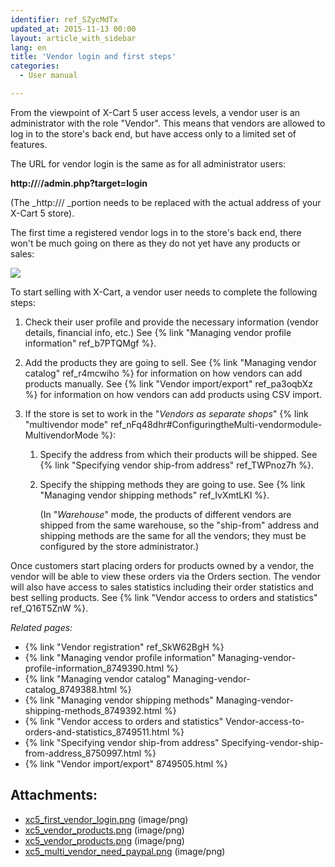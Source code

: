 ```yaml
---
identifier: ref_SZycMdTx
updated_at: 2015-11-13 00:00
layout: article_with_sidebar
lang: en
title: 'Vendor login and first steps'
categories:
  - User manual

---
```



From the viewpoint of X-Cart 5 user access levels, a vendor user is an administrator with the role "Vendor". This means that vendors are allowed to log in to the store's back end, but have access only to a limited set of features.

The URL for vendor login is the same as for all administrator users:

**http://**<your-domain>/<x-cart-5-directory>**/admin.php?target=login**

(The _http://<your-domain>/<x-cart-5-directory> _portion needs to be replaced with the actual address of your X-Cart 5 store).

The first time a registered vendor logs in to the store's back end, there won't be much going on there as they do not yet have any products or sales:

![]({{site.baseurl}}/attachments/8749377/8719610.png?effects=drop-shadow)

To start selling with X-Cart, a vendor user needs to complete the following steps:

1.  Check their user profile and provide the necessary information (vendor details, financial info, etc.) See {% link "Managing vendor profile information" ref_b7PTQMgf %}.

2.  Add the products they are going to sell. See {% link "Managing vendor catalog" ref_r4mcwiho %} for information on how vendors can add products manually. See {% link "Vendor import/export" ref_pa3oqbXz %} for information on how vendors can add products using CSV import.

3.  If the store is set to work in the "_Vendors as separate shops_" {% link "multivendor mode" ref_nFq48dhr#ConfiguringtheMulti-vendormodule-MultivendorMode %}:
    1.  Specify the address from which their products will be shipped. See {% link "Specifying vendor ship-from address" ref_TWPnoz7h %}.
    2.  Specify the shipping methods they are going to use. See {% link "Managing vendor shipping methods" ref_IvXmtLKI %}.

        (In "_Warehouse_" mode, the products of different vendors are shipped from the same warehouse, so the "ship-from" address and shipping methods are the same for all the vendors; they must be configured by the store administrator.)

Once customers start placing orders for products owned by a vendor, the vendor will be able to view these orders via the Orders section. The vendor will also have access to sales statistics including their order statistics and best selling products. See {% link "Vendor access to orders and statistics" ref_Q16T5ZnW %}.

_Related pages:_

*   {% link "Vendor registration" ref_SkW62BgH %}
*   {% link "Managing vendor profile information" Managing-vendor-profile-information_8749390.html %}
*   {% link "Managing vendor catalog" Managing-vendor-catalog_8749388.html %}
*   {% link "Managing vendor shipping methods" Managing-vendor-shipping-methods_8749392.html %}
*   {% link "Vendor access to orders and statistics" Vendor-access-to-orders-and-statistics_8749511.html %}
*   {% link "Specifying vendor ship-from address" Specifying-vendor-ship-from-address_8750997.html %}
*   {% link "Vendor import/export" 8749505.html %}

## Attachments:

* [xc5_first_vendor_login.png]({{site.baseurl}}/attachments/8749377/8716900.png) (image/png)
* [xc5_vendor_products.png]({{site.baseurl}}/attachments/8749377/8716902.png) (image/png)
* [xc5_vendor_products.png]({{site.baseurl}}/attachments/8749377/8716901.png) (image/png)
* [xc5_multi_vendor_need_paypal.png]({{site.baseurl}}/attachments/8749377/8719610.png) (image/png)